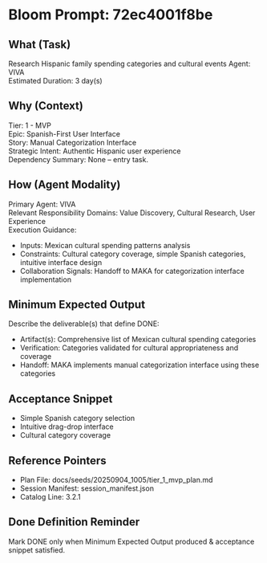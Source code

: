# Bloom Prompt: 72ec4001f8be

## What (Task)
Research Hispanic family spending categories and cultural events
Agent: VIVA  
Estimated Duration: 3 day(s)

## Why (Context)
Tier: 1 - MVP  
Epic: Spanish-First User Interface  
Story: Manual Categorization Interface  
Strategic Intent: Authentic Hispanic user experience  
Dependency Summary: None – entry task.

## How (Agent Modality)
Primary Agent: VIVA  
Relevant Responsibility Domains: Value Discovery, Cultural Research, User Experience  
Execution Guidance:
- Inputs: Mexican cultural spending patterns analysis
- Constraints: Cultural category coverage, simple Spanish categories, intuitive interface design
- Collaboration Signals: Handoff to MAKA for categorization interface implementation

## Minimum Expected Output
Describe the deliverable(s) that define DONE:
- Artifact(s): Comprehensive list of Mexican cultural spending categories
- Verification: Categories validated for cultural appropriateness and coverage
- Handoff: MAKA implements manual categorization interface using these categories

## Acceptance Snippet
- Simple Spanish category selection
- Intuitive drag-drop interface
- Cultural category coverage

## Reference Pointers
- Plan File: docs/seeds/20250904_1005/tier_1_mvp_plan.md
- Session Manifest: session_manifest.json
- Catalog Line: 3.2.1

## Done Definition Reminder
Mark DONE only when Minimum Expected Output produced & acceptance snippet satisfied.